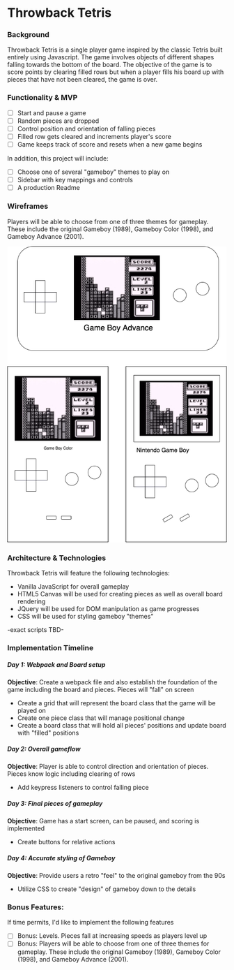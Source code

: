 # Throwback Tetris

### Background
Throwback Tetris is a single player game inspired by the classic Tetris built entirely using Javascript. The game involves objects of different shapes falling towards the bottom of the board. The objective of the game is to score points by clearing filled rows but when a player fills his board up with pieces that have not been cleared, the game is over.  

### Functionality & MVP
- [ ] Start and pause a game
- [ ] Random pieces are dropped
- [ ] Control position and orientation of falling pieces
- [ ] Filled row gets cleared and increments player's score
- [ ] Game keeps track of score and resets when a new game begins

In addition, this project will include:
- [ ] Choose one of several "gameboy" themes to play on
- [ ] Sidebar with key mappings and controls
- [ ] A production Readme

### Wireframes
Players will be able to choose from one of three themes for gameplay. These include the original Gameboy (1989), Gameboy Color (1998), and Gameboy Advance (2001).

![Wireframe](/tetris_wireframe.png)

### Architecture & Technologies
Throwback Tetris will feature the following technologies:
* Vanilla JavaScript for overall gameplay
* HTML5 Canvas will be used for creating pieces as well as overall board rendering
* JQuery will be used for DOM manipulation as game progresses
* CSS will be used for styling gameboy "themes"

-exact scripts TBD-

### Implementation Timeline
##### Day 1: Webpack and Board setup
**Objective**: Create a webpack file and also establish the foundation of the game including the board and pieces. Pieces will "fall" on screen
* Create a grid that will represent the board class that the game will be played on
* Create one piece class that will manage positional change
* Create a board class that will hold all pieces' positions and update board with "filled" positions

##### Day 2: Overall gameflow
**Objective**: Player is able to control direction and orientation of pieces. Pieces know logic including clearing of rows
* Add keypress listeners to control falling piece

##### Day 3: Final pieces of gameplay
**Objective**: Game has a start screen, can be paused, and scoring is implemented
* Create buttons for relative actions

##### Day 4: Accurate styling of Gameboy
**Objective**: Provide users a retro "feel" to the original gameboy from the 90s
* Utilize CSS to create "design" of gameboy down to the details


### Bonus Features:
If time permits, I'd like to implement the following features
- [ ] Bonus: Levels. Pieces fall at increasing speeds as players level up
- [ ] Bonus: Players will be able to choose from one of three themes for gameplay. These include the original Gameboy (1989), Gameboy Color (1998), and Gameboy Advance (2001).
